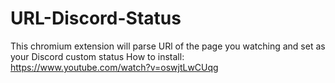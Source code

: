 # URL-Discord-Status
This chromium extension will parse URl of the page you watching and set as your Discord custom status
How to install:
https://www.youtube.com/watch?v=oswjtLwCUqg 
